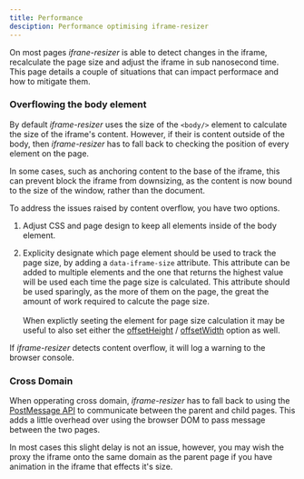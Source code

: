 ```yaml
---
title: Performance
desciption: Performance optimising iframe-resizer
---
```


On most pages _ifrane-resizer_ is able to detect changes in the iframe, recalculate
the page size and adjust the iframe in sub nanosecond time. This page details a couple
of situations that can impact performace and how to mitigate them.

### Overflowing the body element

By default _iframe-resizer_ uses the size of the `<body/>` element to calculate the size
of the iframe's content. However, if their is content outside of the body, then
_iframe-resizer_ has to fall back to checking the position of every element on the page.

In some cases, such as anchoring content to the base of the iframe, this can prevent block
the iframe from downsizing, as the content is now bound to the size of the window, rather
than the document.

To address the issues raised by content overflow, you have two options.

1.  Adjust CSS and page design to keep all elements inside of the body element.

2.  Explicity designate which page element should be used to track the page size, by adding
    a `data-iframe-size` attribute. This attribute can be added to multiple elements and the
    one that returns the highest value will be used each time the page size is calculated.
    This attribute should be used sparingly, as the more of them on the page, the great the
    amount of work required to calcute the page size.<br><br/>When explictly seeting the
    element for page size calculation it may be useful to also set either the [offsetHeight]() / [offsetWidth]() option as well.

If _iframe-resizer_ detects content overflow, it will log a warning to the browser console.

### Cross Domain

When opperating cross domain, _iframe-resizer_ has to fall back to using the
[PostMessage API](https://developer.mozilla.org/en-US/docs/Web/API/Window/postMessage)
to communicate between the parent and child pages. This adds a little overhead over
using the browser DOM to pass message between the two pages.

In most cases this slight delay is not an issue, however, you may wish the proxy the
iframe onto the same domain as the parent page if you have animation in the iframe that
effects it's size.
